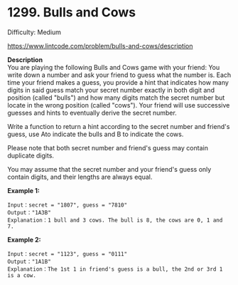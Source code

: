 # 1299. Bulls and Cows

Difficulty: Medium

https://www.lintcode.com/problem/bulls-and-cows/description

**Description**  
You are playing the following Bulls and Cows game with your friend: You write down a number and ask your friend to guess what the number is. Each time your friend makes a guess, you provide a hint that indicates how many digits in said guess match your secret number exactly in both digit and position (called "bulls") and how many digits match the secret number but locate in the wrong position (called "cows"). Your friend will use successive guesses and hints to eventually derive the secret number.

Write a function to return a hint according to the secret number and friend's guess, use Ato indicate the bulls and B to indicate the cows.

Please note that both secret number and friend's guess may contain duplicate digits.

You may assume that the secret number and your friend's guess only contain digits, and their lengths are always equal.

**Example 1:**
```
Input：secret = "1807", guess = "7810"
Output："1A3B"
Explanation：1 bull and 3 cows. The bull is 8, the cows are 0, 1 and 7.
```

**Example 2:**
```
Input：secret = "1123", guess = "0111"
Output："1A1B"
Explanation：The 1st 1 in friend's guess is a bull, the 2nd or 3rd 1 is a cow.
```
